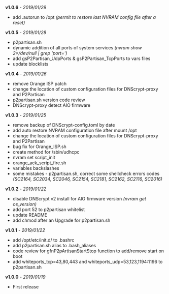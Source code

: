 **v1.0.6** - _2019/01/29_
 - add .autorun to /opt _(permit to restore last NVRAM config file after a reset)_

**v1.0.5** - _2019/01/28_
 - p2partisan.sh
  - dynamic addition of all ports of system services _(nvram show 2>/dev/null | grep 'port=')_
  - add gsP2Partisan_UdpPorts & gsP2Partisan_TcpPorts to vars files
  - update blocklists

**v1.0.4** - _2019/01/26_
 - remove Orange ISP patch
 - change the location of custom configuration files for DNScrypt-proxy and P2Partisan
 - p2partisan.sh version code review
 - DNScrypt-proxy detect AIO firmware

**v1.0.3** - _2019/01/25_
 - remove backup of DNScrypt-config.toml by date
 - add auto restore NVRAM configuration file after mount /opt
 - change the location of custom configuration files for DNScrypt-proxy and P2Partisan
 - bug fix for Orange_ISP.sh
  - create method for /sbin/udhcpc
  - nvram set script_init
  - orange_ack_script_fire.sh
  - variables backslashes
  - some mistakes - p2partisan.sh, correct some shellcheck errors codes _(SC2164, SC2034, SC2046, SC2154, SC2181, SC2162, SC2116, SC2016)_

**v1.0.2** - _2019/01/22_
 - disable DNScrypt v2 install for AIO firmware version _(nvram get os_version)_
 - add port 52 to p2partisan whitelist
 - update README
 - add chmod after an Upgrade for p2partisan.sh

**v1.0.1** - _2019/01/22_
  - add /opt/etc/init.d/ to .bashrc
  - add p2partisan.sh alias to .bash_aliases
  - code review for gfnP2pArtisanStartStop function to add/remove start on boot
  - add whiteports_tcp=43,80,443 and whiteports_udp=53,123,1194:1196 to p2partisan.sh

**v1.0.0** - _2019/01/19_
  - First release

